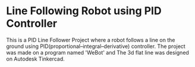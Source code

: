 # Line Following Robot using PID Controller

This is a PID Line Follower Project where a robot follows a line on the ground using PID(proportional–integral–derivative) controller.
The project was made on a program named 'WeBot' and
The 3d flat line was designed on Autodesk Tinkercad.
